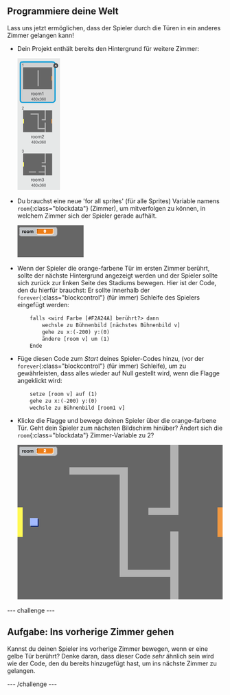 ## Programmiere deine Welt

Lass uns jetzt ermöglichen, dass der Spieler durch die Türen in ein anderes Zimmer gelangen kann!

+ Dein Projekt enthält bereits den Hintergrund für weitere Zimmer:

	![screenshot](images/world-backdrops.png)

+ Du brauchst eine neue 'for all sprites' (für alle Sprites) Variable namens `room`{:class="blockdata"} (Zimmer), um mitverfolgen zu können, in welchem Zimmer sich der Spieler gerade aufhält. 

	![screenshot](images/world-room.png)

+ Wenn der Spieler die orange-farbene Tür im ersten Zimmer berührt, sollte der nächste Hintergrund angezeigt werden und der Spieler sollte sich zurück zur linken Seite des Stadiums bewegen. Hier ist der Code, den du hierfür brauchst: Er sollte innerhalb der `forever`{:class="blockcontrol"} (für immer) Schleife des Spielers eingefügt werden:

	```blocks
		falls <wird Farbe [#F2A24A] berührt?> dann
   			wechsle zu Bühnenbild [nächstes Bühnenbild v]
   			gehe zu x:(-200) y:(0)
   			ändere [room v] um (1)
		Ende
	```

+ Füge diesen Code zum _Start_ deines Spieler-Codes hinzu, (vor der `forever`{:class="blockcontrol"} (für immer) Schleife), um zu gewährleisten, dass alles wieder auf Null gestellt wird, wenn die Flagge angeklickt wird:

	```blocks
		setze [room v] auf (1)
		gehe zu x:(-200) y:(0)
		wechsle zu Bühnenbild [room1 v]
	```

+ Klicke die Flagge und bewege deinen Spieler über die orange-farbene Tür. Geht dein Spieler zum nächsten Bildschirm hinüber? Ändert sich die `room`{:class="blockdata"} Zimmer-Variable zu 2?

	![screenshot](images/world-room-test.png)

--- challenge ---
	
## Aufgabe: Ins vorherige Zimmer gehen 
Kannst du deinen Spieler ins vorherige Zimmer bewegen, wenn er eine gelbe Tür berührt? Denke daran, dass dieser Code _sehr_ ähnlich sein wird wie der Code, den du bereits hinzugefügt hast, um ins nächste Zimmer zu gelangen.

--- /challenge ---
